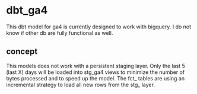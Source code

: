 # dbt_ga4

This dbt model for ga4 is currently designed to work with bigquery. I do not know if other db are fully functional as well. 

## concept

This models does not work with a persistent staging layer. Only the last 5 (last X) days will be loaded into stg_ga4 views to minimize the number of bytes processed and to speed up the model. The fct_ tables are using an incremental strategy to load all new rows from the stg_ layer.



